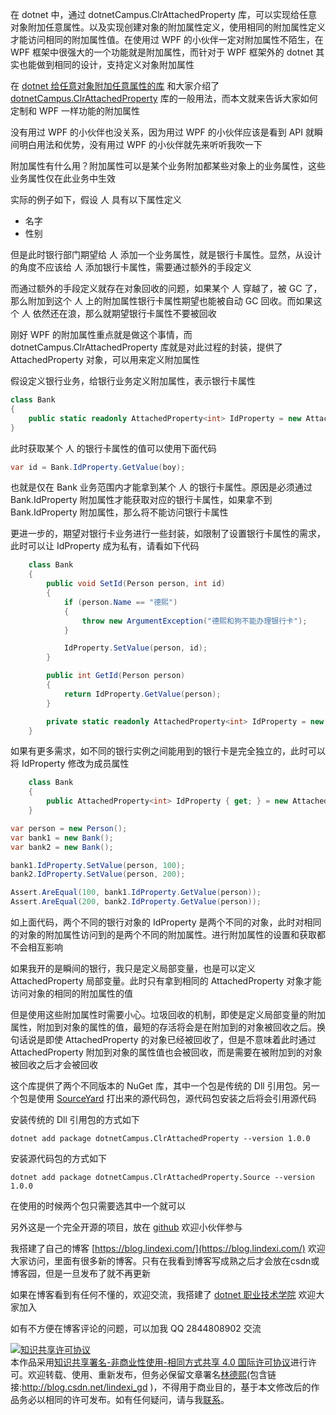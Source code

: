
在 dotnet 中，通过 dotnetCampus.ClrAttachedProperty 库，可以实现给任意对象附加任意属性。以及实现创建对象的附加属性定义，使用相同的附加属性定义才能访问相同的附加属性值。在使用过 WPF 的小伙伴一定对附加属性不陌生，在 WPF 框架中很强大的一个功能就是附加属性，而针对于 WPF 框架外的 dotnet 其实也能做到相同的设计，支持定义对象附加属性

<!--more-->


<!-- CreateTime:6/3/2020 3:14:48 PM -->

<!-- 发布 -->

在 [dotnet 给任意对象附加任意属性的库](https://blog.csdn.net/lindexi_gd/article/details/106427397) 和大家介绍了 [dotnetCampus.ClrAttachedProperty](https://github.com/dotnet-campus/dotnetCampus.ClrAttachedProperty ) 库的一般用法，而本文就来告诉大家如何定制和 WPF 一样功能的附加属性

没有用过 WPF 的小伙伴也没关系，因为用过 WPF 的小伙伴应该是看到 API 就瞬间明白用法和优势，没有用过 WPF 的小伙伴就先来听听我吹一下

附加属性有什么用？附加属性可以是某个业务附加都某些对象上的业务属性，这些业务属性仅在此业务中生效

实际的例子如下，假设 人 具有以下属性定义

- 名字
- 性别

但是此时银行部门期望给 人 添加一个业务属性，就是银行卡属性。显然，从设计的角度不应该给 人 添加银行卡属性，需要通过额外的手段定义

而通过额外的手段定义就存在对象回收的问题，如果某个 人 穿越了，被 GC 了，那么附加到这个 人 上的附加属性银行卡属性期望也能被自动 GC 回收。而如果这个 人 依然还在浪，那么就期望银行卡属性不要被回收

刚好 WPF 的附加属性重点就是做这个事情，而 dotnetCampus.ClrAttachedProperty 库就是对此过程的封装，提供了 AttachedProperty 对象，可以用来定义附加属性

假设定义银行业务，给银行业务定义附加属性，表示银行卡属性

```csharp
class Bank
{
	public static readonly AttachedProperty<int> IdProperty = new AttachedProperty<int>();
}
```

此时获取某个 人 的银行卡属性的值可以使用下面代码

```csharp
var id = Bank.IdProperty.GetValue(boy);
```

也就是仅在 Bank 业务范围内才能拿到某个 人 的银行卡属性。原因是必须通过 Bank.IdProperty 附加属性才能获取对应的银行卡属性，如果拿不到 Bank.IdProperty 附加属性，那么将不能访问银行卡属性

更进一步的，期望对银行卡业务进行一些封装，如限制了设置银行卡属性的需求，此时可以让 IdProperty 成为私有，请看如下代码

```csharp
    class Bank
    {
        public void SetId(Person person, int id)
        {
            if (person.Name == "德熙")
            {
                throw new ArgumentException("德熙和狗不能办理银行卡");
            }

            IdProperty.SetValue(person, id);
        }

        public int GetId(Person person)
        {
            return IdProperty.GetValue(person);
        }

        private static readonly AttachedProperty<int> IdProperty = new AttachedProperty<int>();
    }
```

如果有更多需求，如不同的银行实例之间能用到的银行卡是完全独立的，此时可以将 IdProperty 修改为成员属性

```csharp
    class Bank
    {
        public AttachedProperty<int> IdProperty { get; } = new AttachedProperty<int>();
    }

var person = new Person();
var bank1 = new Bank();
var bank2 = new Bank();

bank1.IdProperty.SetValue(person, 100);
bank2.IdProperty.SetValue(person, 200);

Assert.AreEqual(100, bank1.IdProperty.GetValue(person));
Assert.AreEqual(200, bank2.IdProperty.GetValue(person));
```

如上面代码，两个不同的银行对象的 IdProperty 是两个不同的对象，此时对相同的对象的附加属性访问到的是两个不同的附加属性。进行附加属性的设置和获取都不会相互影响

如果我开的是瞬间的银行，我只是定义局部变量，也是可以定义 AttachedProperty 局部变量。此时只有拿到相同的 AttachedProperty 对象才能访问对象的相同的附加属性的值

但是使用这些附加属性时需要小心。垃圾回收的机制，即使是定义局部变量的附加属性，附加到对象的属性的值，最短的存活将会是在附加到的对象被回收之后。换句话说是即使 AttachedProperty 的对象已经被回收了，但是不意味着此时通过 AttachedProperty 附加到对象的属性值也会被回收，而是需要在被附加到的对象被回收之后才会被回收

这个库提供了两个不同版本的 NuGet 库，其中一个包是传统的 Dll 引用包。另一个包是使用 [SourceYard](https://github.com/dotnet-campus/SourceYard) 打出来的源代码包，源代码包安装之后将会引用源代码

安装传统的 Dll 引用包的方式如下

```
dotnet add package dotnetCampus.ClrAttachedProperty --version 1.0.0
```

安装源代码包的方式如下

```
dotnet add package dotnetCampus.ClrAttachedProperty.Source --version 1.0.0
```

在使用的时候两个包只需要选其中一个就可以

另外这是一个完全开源的项目，放在 [github](https://github.com/dotnet-campus/dotnetCampus.ClrAttachedProperty ) 欢迎小伙伴参与



我搭建了自己的博客 [https://blog.lindexi.com/](https://blog.lindexi.com/) 欢迎大家访问，里面有很多新的博客。只有在我看到博客写成熟之后才会放在csdn或博客园，但是一旦发布了就不再更新

如果在博客看到有任何不懂的，欢迎交流，我搭建了 [dotnet 职业技术学院](https://t.me/dotnet_campus) 欢迎大家加入

如有不方便在博客评论的问题，可以加我 QQ 2844808902 交流

<a rel="license" href="http://creativecommons.org/licenses/by-nc-sa/4.0/"><img alt="知识共享许可协议" style="border-width:0" src="https://licensebuttons.net/l/by-nc-sa/4.0/88x31.png" /></a><br />本作品采用<a rel="license" href="http://creativecommons.org/licenses/by-nc-sa/4.0/">知识共享署名-非商业性使用-相同方式共享 4.0 国际许可协议</a>进行许可。欢迎转载、使用、重新发布，但务必保留文章署名[林德熙](http://blog.csdn.net/lindexi_gd)(包含链接:http://blog.csdn.net/lindexi_gd )，不得用于商业目的，基于本文修改后的作品务必以相同的许可发布。如有任何疑问，请与我[联系](mailto:lindexi_gd@163.com)。
